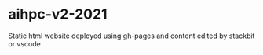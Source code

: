 # aihpc-v2-2021

Static html website deployed using gh-pages and content edited by stackbit or vscode
